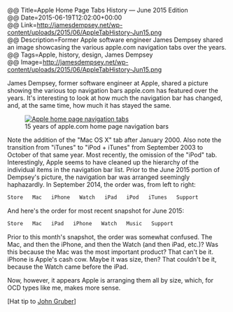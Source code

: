 @@ Title=Apple Home Page Tabs History — June 2015 Edition    
@@ Date=2015-06-19T12:02:00+00:00  
@@ Link=http://jamesdempsey.net/wp-content/uploads/2015/06/AppleTabHistory-Jun15.png  
@@ Description=Former Apple software engineer James Dempsey shared an image showcasing the various apple.com navigation tabs over the years. 
@@ Tags=Apple, history, design, James Dempsey  
@@ Image=http://jamesdempsey.net/wp-content/uploads/2015/06/AppleTabHistory-Jun15.png  

James Dempsey, former software engineer at Apple, shared a picture showing the various top navigation bars apple.com has featured over the years. It's interesting to look at how much the navigation bar has changed, and, at the same time, how much it has stayed the same. 

<figure>
	<a class="nohover" href="http://jamesdempsey.net/wp-content/uploads/2015/06/AppleTabHistory-Jun15.png">
		<img src="http://jamesdempsey.net/wp-content/uploads/2015/06/AppleTabHistory-Jun15.png" alt="Apple home page navigation tabs" />
	</a>
	<figcaption>15 years of apple.com home page navigation bars</figcaption>
</figure>

Note the addition of the "Mac OS X" tab after January 2000. Also note the transition from "iTunes" to "iPod + iTunes" from September 2003 to October of that same year. Most recently, the omission of the "iPod" tab. Interestingly, Apple seems to have cleaned up the hierarchy of the individual items in the navigation bar list. Prior to the June 2015 portion of Dempsey's picture, the navigation bar was arranged seemingly haphazardly. In September 2014, the order was, from left to right: 

```md
Store   Mac   iPhone   Watch   iPad   iPod   iTunes   Support
```

And here's the order for most recent snapshot for June 2015:

```md
Store   Mac   iPad   iPhone   Watch   Music   Support
```

Prior to this month's snapshot, the order was somewhat confused. The Mac, and then the iPhone, and then the Watch (and then iPad, etc.)? Was this because the Mac was the most important product? That can't be it. iPhone is Apple's cash cow. Maybe it was size, then? That couldn't be it, because the Watch came before the iPad.

Now, however, it appears Apple is arranging them all by size, which, for OCD types like me, makes more sense.

[Hat tip to [John Gruber][twitter]]

[twitter]: https://twitter.com/jamesdempsey/status/611946629386518528